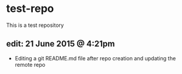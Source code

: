 # test-repo
This is a test repository

## edit: 21 June 2015 @ 4:21pm

* Editing a git README.md file after repo creation and updating the remote repo
 
